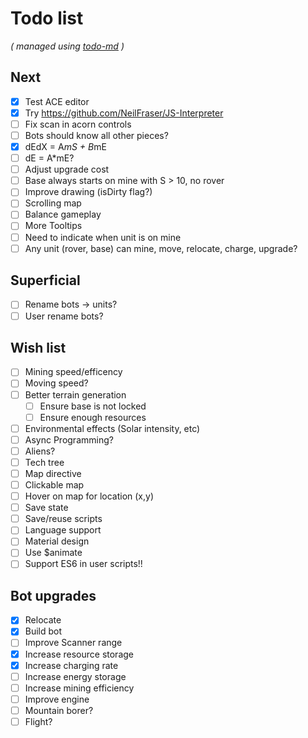 # Todo list

_\( managed using [todo-md](https://github.com/Hypercubed/todo-md) \)_

## Next
- [x] Test ACE editor
- [x] Try https://github.com/NeilFraser/JS-Interpreter
- [ ] Fix scan in acorn controls
- [ ] Bots should know all other pieces?
- [x] dEdX = A*mS + B*mE
- [ ] dE = A*mE?
- [ ] Adjust upgrade cost
- [ ] Base always starts on mine with S > 10, no rover
- [ ] Improve drawing (isDirty flag?)
- [ ] Scrolling map
- [ ] Balance gameplay
- [ ] More Tooltips
- [ ] Need to indicate when unit is on mine
- [ ] Any unit (rover, base) can mine, move, relocate, charge, upgrade?

## Superficial
- [ ] Rename bots -> units?
- [ ] User rename bots?

## Wish list
- [ ] Mining speed/efficency
- [ ] Moving speed?
- [ ] Better terrain generation
  - [ ] Ensure base is not locked
  - [ ] Ensure enough resources
- [ ] Environmental effects (Solar intensity, etc)
- [ ] Async Programming?
- [ ] Aliens?
- [ ] Tech tree
- [ ] Map directive
- [ ] Clickable map
- [ ] Hover on map for location (x,y)
- [ ] Save state
- [ ] Save/reuse scripts
- [ ] Language support
- [ ] Material design
- [ ] Use $animate
- [ ] Support ES6 in user scripts!!

## Bot upgrades
- [x] Relocate
- [x] Build bot
- [ ] Improve Scanner range
- [x] Increase resource storage
- [x] Increase charging rate
- [ ] Increase energy storage
- [ ] Increase mining efficiency
- [ ] Improve engine
- [ ] Mountain borer?
- [ ] Flight?
